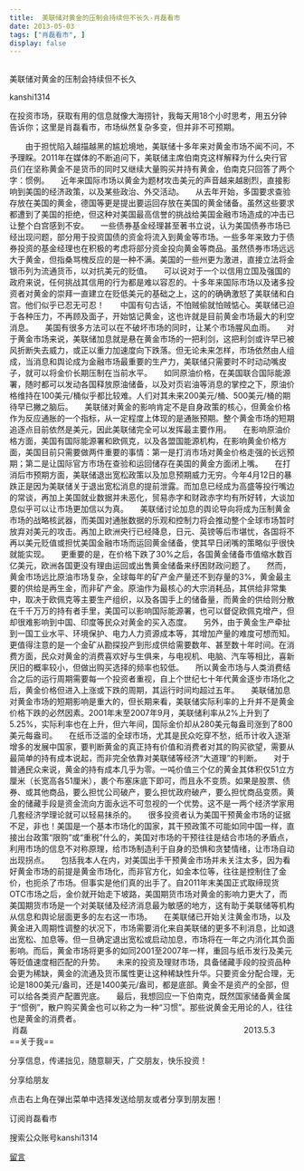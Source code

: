 ```yaml
---
title:  美联储对黄金的压制会持续但不长久-肖磊看市
date: 2013-05-03
tags: ["肖磊看市", ]
display: false
---
```



## 



美联储对黄金的压制会持续但不长久




kanshi1314




在投资市场，获取有用的信息就像大海捞针，我每天用18个小时思考，用五分钟告诉你；这里是肖磊看市，市场纵然复杂多变，但并非不可预期。


　　由于担忧陷入越描越黑的尴尬境地，美联储十多年来对黄金市场不闻不问，不予理睬。2011年在媒体的不断追问下，美联储主席伯南克这样解释为什么央行官员们在坚称黄金不是货币的同时又继续大量购买并持有黄金，伯南克只回答了两个字：惯例。　　近年来国际市场以黄金为题材攻击美元的声音越来越剧烈，直接影响到美国的经济政策，以及某些政治、外交活动。　　从去年开始，多国要求查验存放在美国的黄金，德国等更是提出要运回存放在美国的黄金储备。虽然这些要求都遭到了美国的拒绝，但这种对美国最高信誉的挑战给美国金融市场造成的冲击已让整个白宫感到不安。　　一些债券基金经理甚至著书立说，认为美国债券市场已经出现问题，部分用于投资国债的资金将流入到黄金等市场。一些多年来致力于债券投资的基金经理也在积极的考虑将部分资金投向黄金等商品。虽然债券市场远远大于黄金，但指桑骂槐反应的是一种不满。美国的一些州更为激进，直接立法将金银币列为流通货币，以对抗美元的贬值。　　可以说对于一个以信用立国及强国的政府来说，任何挑战其信用的行为都是难以容忍的。十多年来国际市场以及诸多投资者对黄金的崇拜一直建立在贬低美元的基础之上，这的的确确激怒了美联储和白宫。他们似乎已忍无可忍！　　中国有句古话，不怕贼偷就怕贼惦心。美联储已迫于各种压力，不再顾及面子，开始惦记黄金，这也许就是目前黄金市场最大的利空消息。　　美国有很多方法可以在不破坏市场的同时，让某个市场腥风血雨。　　对于黄金市场来说，美联储加息就是悬在黄金市场的一把利剑，这把利剑或许早已被风折断失去威力，或正以重力加速度向下跌落。但无论未来怎样，市场依然由人组成，当消息和舆论成为金融市场最重要的生产力，美联储只需要时不时动动嘴皮子，就可以将金价长期压制在当前水平。　　如同原油价格，在美国联合国际能源署，随时都可以发动各国释放原油储备，以及对页岩油等消息的掌控之下，原油价格维持在100美元/桶似乎都比较难。人们对其未来200美元/桶、500美元/桶的期待早已撇之脑后。　　美联储对黄金的影响肯定不是自身政策的核心，但黄金价格作为反应通胀的一个指标，从一定程度上体现的是通胀预期。整个黄金市场的短期追逐点目前依然是美元，因此美联储完全可以发挥最主要作用。　　在影响原油价格方面，美国有国际能源署和欧佩克，以及各盟国能源机构，在影响黄金价格方面，美国目前只需要做两件重要的事情：第一是打消市场对黄金价格走强的长远预期；第二是让国际官方市场在查验和运回储存在美国的黄金方面闭上嘴。　　在打消后市预期方面，美联储退出宽松政策以及加息预期威力无穷。今年4月12日的暴跌正是因为美联储关于退出宽松消息的提前泄露。而加息已经成为高盛等投行嘴边的常谈，再加上美国就业数据并未恶化，贸易赤字和财政赤字均有所好转，大谈加息似乎可以让市场更加信以为真。　　美联储讨论加息的舆论导向将成为压制黄金市场的战略核武器，而美国对通胀数据的乐观和控制力将会推动整个全球市场暂时放弃对美元的攻击。再加上欧洲央行已经降息，日元、英镑等后市堪忧，各国将不再以美元贬值或担忧美国金融市场而运回黄金储备，使其早日闭嘴的策略似乎很快就能实现。　　更重要的是，在价格下跌了30%之后，各国黄金储备市值缩水数百亿美元，欧洲各国更没有理由运回或出售黄金储备来纾困财政问题了。　　然而，黄金市场远比原油市场复杂，全球每年的矿产金产量还不到存量的3%，黄金最主要的供给是再生金，而非矿产金。原油作为最核心的大宗消耗品，其供给非常集中，取决于欧佩克等主要生产组织，以及各国手上的储备量，而黄金的供给则分散在千千万万的持有者手里，美国可以影响国际能源署，也可以督促欧佩克增产，但却很难影响到中国、印度等民众对黄金的买入态度。　　另外，由于黄金生产牵扯到一国工业水平、环境保护、电力人力资源成本等，其增加产量的难度可想而知。更值得注意的是一个金矿从勘探投产到形成供给需要数年、甚至数十年时间。在消费方面，民众对黄金的消费喜欢好与生俱来，与电视机、电脑、汽车等相比，喜新厌旧的概率较小，但做出购买选择的频率也较低。　　所以黄金市场与人类消费结合之后的运行周期需要每一个投资者重视，自上个世纪七十年代黄金逐步市场化之后，黄金价格但进入上涨或下跌的周期，其运行时间均超过五年。　　美联储加息对黄金市场的短期影响是重大的，但长期来看，美联储实际利率的上升并不是黄金价格下跌的必然因素。2001年末至2007年9月，美联储利率从2%上升到了5.25%，实际利率也在上升，但六年间，国际金价却从280美元每盎司涨到了800美元每盎司。　　在纸币泛滥的全球市场，尤其是民众吃穿不愁，纸币计收入逐渐增多的发展中国家，要判断黄金的真正持有价值和消费者对其的购买欲望，需要从最简单的持有成本说起，而非完全依靠对美联储等经济“大道理”的判断。　　对于普通民众来说，黄金的持有成本几乎为零。一吨价值三个亿的黄金其体积仅51立方厘米（长宽高各51厘米），裹个布塞床底下即可，而且永不变质。如果是股票、债券、或其他商品，要么担忧公司破产，要么担忧政府破产，要么担忧商品变质。黄金的储藏手段是资金流向方面永远不可忽视的一个优势。这不是一两个经济学家用几套经济学理论就可以轻易抹杀的。　　很多投资者认为美国干预黄金市场的证据不足，非也！美国是一个基本市场化的国家，其干预政策不可能如同中国一样，直接出台政策“限购”或“重税”什么的，美国对市场的干预往往是结合市场的矛盾点，利用市场的信息不对称原理，给市场制造利于自身的恐惧和贪婪情绪，让市场自动出现拐点。　　包括我本人在内，对美国出手干预黄金市场并未关注太多，因为看好黄金市场的前提是黄金市场化，而非官方化，如金本位等，往往是控制住了金价，也扼杀了市场。但事实是他们真的出手了。自2011年末美国正式取缔现货OTC市场之后，金价就开始走下坡路，美国期货市场对黄金的影响力更大了，而美国期货市场是一个对美联储及经济消息最为敏感的地方，这有助于美联储等机构从信息和舆论层面更多的左右这一市场。　　在美联储已开始关注黄金市场，以及黄金进入周期性调整的状况下，市场需要消化来自美联储的更多不利消息，比如退出宽松、加息等。但一旦确定退出宽松或启动加息，市场将在一年之内消化其负面影响。而后，黄金市场将更多的如同2001至2007年一样，重回与纸币发行及美元等贬值速度相匹配的升势。　　未来的投资及理财市场，具备储藏手段的投资品种会更为稀缺，黄金的流通及货币属性更让这种稀缺性升华。只要资金分配合理，无论是1800美元/盎司，还是1400美元/盎司，都是底部。黄金不是资产的全部，但可以给各类资产配置兜底。　　最后，我想回应一下伯南克，既然国家储备黄金属于“惯例”，散户购买黄金也可以称之为一种“习惯”。那些说黄金无用论的人，往往也是黄金的消费者。　 &nbsp; &nbsp; &nbsp; &nbsp; &nbsp; &nbsp; &nbsp; &nbsp; &nbsp; &nbsp; &nbsp; &nbsp; &nbsp; &nbsp; &nbsp; &nbsp; &nbsp; &nbsp; &nbsp; &nbsp; &nbsp; &nbsp; &nbsp; &nbsp; &nbsp; &nbsp; &nbsp; &nbsp; &nbsp; &nbsp; &nbsp; &nbsp; &nbsp; &nbsp; &nbsp; &nbsp; &nbsp; &nbsp; &nbsp; &nbsp; &nbsp; &nbsp; &nbsp; &nbsp; &nbsp; &nbsp; &nbsp; &nbsp;肖磊　　 &nbsp; &nbsp; &nbsp; &nbsp; &nbsp; &nbsp; &nbsp; &nbsp; &nbsp; &nbsp; &nbsp; &nbsp; &nbsp; &nbsp; &nbsp; &nbsp; &nbsp; &nbsp; &nbsp; &nbsp; &nbsp; &nbsp; &nbsp; &nbsp; &nbsp; &nbsp; &nbsp; &nbsp; &nbsp; &nbsp; &nbsp; &nbsp; &nbsp; &nbsp; &nbsp; &nbsp; &nbsp; &nbsp; &nbsp; &nbsp; &nbsp; &nbsp; &nbsp; &nbsp; &nbsp;2013.5.3　　　==关于我==

分享信息，传递拙见，随意聊天，广交朋友，快乐投资！

 

分享给朋友

点击右上角在弹出菜单中选择发送给朋友或者分享到朋友圈！　

 

订阅肖磊看市

搜索公众账号kanshi1314









[留言](javascript:;)